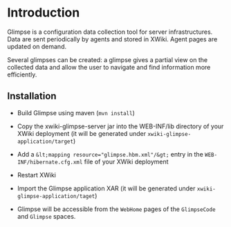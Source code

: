 Introduction
============

Glimpse is a configuration data collection tool for server infrastructures. Data are sent periodically by agents and stored in XWiki. Agent pages are updated on demand.

Several glimpses can be created: a glimpse gives a partial view on the collected data and allow the user to navigate and find information more efficiently.

Installation
------------

* Build Glimpse using maven (`mvn install`)

* Copy the xwiki-glimpse-server jar into the WEB-INF/lib directory of your XWiki deployment (it will be generated under `xwiki-glimpse-application/target`)

* Add a `&lt;mapping resource="glimpse.hbm.xml"/&gt;` entry in the `WEB-INF/hibernate.cfg.xml` file of your XWiki deployment

* Restart XWiki

* Import the Glimpse application XAR (it will be generated under `xwiki-glimpse-application/taget`)

* Glimpse will be accessible from the `WebHome` pages of the `GlimpseCode` and `Glimpse` spaces.

